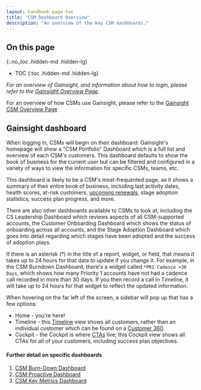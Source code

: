 ```yaml
---
layout: handbook-page-toc
title: "CSM Dashboard Overview"
description: "An overview of the key CSM dashboards."
---
```


## On this page
{:.no_toc .hidden-md .hidden-lg}

- TOC
{:toc .hidden-md .hidden-lg}

*For an overview of Gainsight, and information about how to login, please refer to the [Gainsight Overview Page](/handbook/sales/gainsight/).*

For an overview of how CSMs use Gainsight, please refer to the [Gainsight CSM Overview Page](/handbook/customer-success/csm/gainsight)

## Gainsight dashboard

When logging in, CSMs will begin on their dashboard. Gainsight's homepage will show a "CSM Portfolio" Dashboard which is a full list and overview of each CSM's customers. This dashboard defaults to show the book of business for the current user but can be filtered and configured in a variety of ways to view the information for specific CSMs, teams, etc.

This dashboard is likely to be a CSM's most-frequented page, as it shows a summary of their entire book of business, including last activity dates, health scores, at-risk customers, [upcoming renewals](/handbook/customer-success/csm/renewals/), stage adoption statistics, success plan progress, and more.

There are also other dashboards available to CSMs to look at, including the CS Leadership Dashboard which reviews aspects of all CSM-supported accounts, the Customer Onboarding Dashboard which shows the status of onboarding across all accounts, and the Stage Adoption Dashboard which goes into detail regarding which stages have been adopted and the success of adoption plays.

If there is an asterisk (*) in the title of a report, widget, or field, that means it takes up to 24 hours for that data to update if you change it. For example, in the CSM Burndown Dashboard, there's a widget called `*PR1 Cadence >30 Days`, which shows how many Priority 1 accounts have not had a cadence call recorded in more than 30 days. If you then record a call in Timeline, it will take up to 24 hours for that widget to reflect the updated information.  

When hovering on the far left of the screen, a sidebar will pop up that has a few options:

- Home - you're here!
- Timeline - this [Timeline](/handbook/customer-success/csm/gainsight/timeline/#timeline-view) view shows all customers, rather than an individual customer which can be found on a [Customer 360](/handbook/customer-success/csm/gainsight/#customer-360).
- Cockpit - the Cockpit is where [CTAs](/handbook/customer-success/csm/gainsight/ctas/) live; this Cockpit view shows all CTAs for all of your customers, including success plan objectives.

#### Further detail on specific dashboards
1. [CSM Burn-Down Dashboard](/handbook/customer-success/csm/gainsight/dashboards/#csm-burn-down-dashboard)
1. [CSM Proactive Dashboard](/handbook/customer-success/csm/gainsight/dashboards/#csm-proactive-dashboard)
1. [CSM Key Metrics Dashboard](/handbook/customer-success/csm/gainsight/dashboards/#csm-key-metrics-dashboard)


